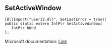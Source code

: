 ## SetActiveWindow

```
[DllImport("user32.dll", SetLastError = true)]
public static extern IntPtr SetActiveWindow(
   IntPtr hWnd
);
```

Microsoft documentation: [Link](https://docs.microsoft.com/en-us/windows/win32/api/winuser/nf-winuser-setactivewindow)
